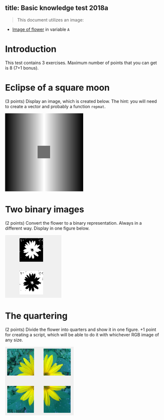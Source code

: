 ﻿
title: Basic knowledge test 2018a
---
>This document utilizes an image: 
 
* [Image of flower](../media/kytka256.jpg) in variable `A` 

# Introduction
This test contains 3 exercises. Maximum number of points that you can get is 8 (7+1 bonus).
# Eclipse of a square moon
(3 points) Display an image, which is created below. The hint: you will need to create a vector and probably a function `repmat`.
 
![](../media/2018-10-03-15-45-49.png)
 
# Two binary images
(2 points) Convert the flower to a binary representation. Always in a different way. Display in one figure below. 

![](../media/2018-10-03-15-49-44.png)
 
# The quartering
(2 points) Divide the flower into quarters and show it in one figure. +1 point for creating a script, which will be able to do it with whichever RGB image of any size.
 
![](../media/2018-10-03-15-52-05.png)
